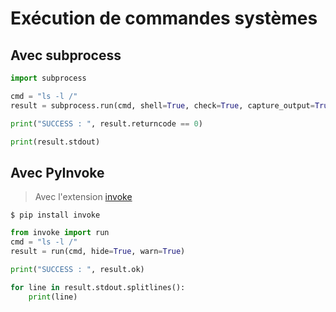 # Exécution de commandes systèmes

## Avec subprocess

```python
import subprocess

cmd = "ls -l /"
result = subprocess.run(cmd, shell=True, check=True, capture_output=True)

print("SUCCESS : ", result.returncode == 0)

print(result.stdout)
```

## Avec PyInvoke

> Avec l'extension [invoke](https://www.pyinvoke.org/)
```shell
$ pip install invoke
```

```python
from invoke import run
cmd = "ls -l /"
result = run(cmd, hide=True, warn=True)

print("SUCCESS : ", result.ok)

for line in result.stdout.splitlines():
    print(line)
```

